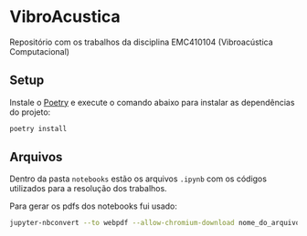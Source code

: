 # VibroAcustica
Repositório com os trabalhos da disciplina EMC410104 (Vibroacústica Computacional)

## Setup

Instale o [Poetry](https://python-poetry.org/docs/#installation) e execute o comando abaixo para instalar as dependências do projeto:

```bash
poetry install
```

## Arquivos

Dentro da pasta `notebooks` estão os arquivos `.ipynb` com os códigos utilizados para a resolução dos trabalhos.

Para gerar os pdfs dos notebooks fui usado:
```bash
jupyter-nbconvert --to webpdf --allow-chromium-download nome_do_arquivo.ipynb
```
